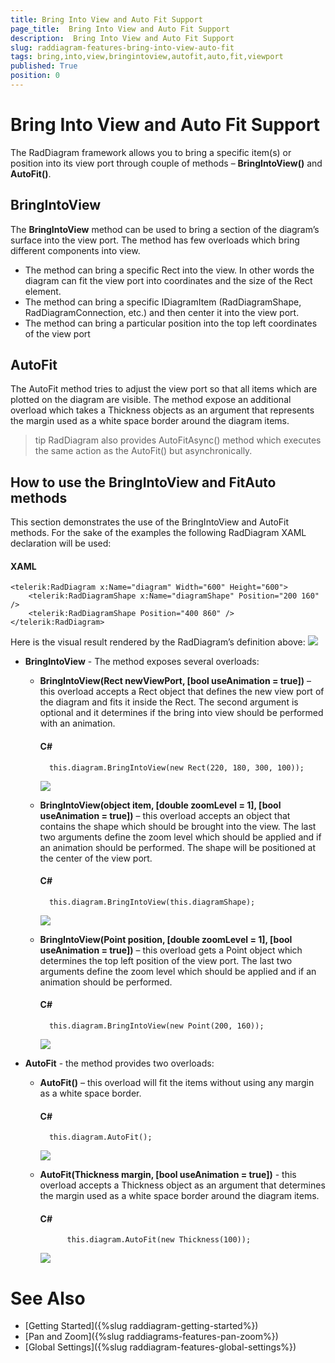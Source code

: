 ```yaml
---
title: Bring Into View and Auto Fit Support
page_title:  Bring Into View and Auto Fit Support
description:  Bring Into View and Auto Fit Support
slug: raddiagram-features-bring-into-view-auto-fit
tags: bring,into,view,bringintoview,autofit,auto,fit,viewport
published: True
position: 0
---
```


# Bring Into View and Auto Fit Support

The RadDiagram framework allows you to bring a specific item(s) or position into its view port through couple of methods – __BringIntoView()__ and __AutoFit()__.

## BringIntoView

The __BringIntoView__ method can be used to bring a section of the diagram’s surface into the view port. The method has few overloads which bring different components into view. 

* The method can bring a specific Rect into the view. In other words the diagram can fit the view port into coordinates and the size of the Rect element.
* The method can bring a specific IDiagramItem (RadDiagramShape, RadDiagramConnection, etc.) and then center it into the view port.
* The method can bring a particular position into the top left coordinates of the view port

## AutoFit

The AutoFit method tries to adjust the view port so that all items which are plotted on the diagram are visible. The method expose an additional overload which takes a Thickness objects as an argument that represents the margin used as a white space border around the diagram items.

>tip RadDiagram also provides AutoFitAsync() method which executes the same action as the AutoFit() but asynchronically.

## How to use the BringIntoView and FitAuto methods

This section demonstrates the use of the BringIntoView and AutoFit methods. For the sake of the examples the following RadDiagram XAML declaration will be used:

#### __XAML__
	<telerik:RadDiagram x:Name="diagram" Width="600" Height="600">
		<telerik:RadDiagramShape x:Name="diagramShape" Position="200 160" />
		<telerik:RadDiagramShape Position="400 860" />
	</telerik:RadDiagram>

Here is the visual result rendered by the RadDiagram’s definition above:
![](images/radidiagram-features-bringintoview-autofit_01.png)

* __BringIntoView__ - The method exposes several overloads:
	* __BringIntoView(Rect newViewPort, [bool useAnimation = true])__ – this overload accepts a Rect object that defines the new view port of the diagram and fits it inside the Rect. The second argument is optional and it determines if the bring into view should be performed with an animation. 
	
		#### __C#__
			this.diagram.BringIntoView(new Rect(220, 180, 300, 100));

		![](images/radidiagram-features-bringintoview-autofit_02.png)

	* __BringIntoView(object item, [double zoomLevel = 1], [bool useAnimation =  true])__ – this overload accepts an object that contains the shape which should be brought into the view. The last two arguments define the zoom level which should be applied and if an animation should be performed. The shape will be positioned at the center of the view port.
	
		#### __C#__
			this.diagram.BringIntoView(this.diagramShape);

		![](images/radidiagram-features-bringintoview-autofit_03.png)
	
	* __BringIntoView(Point position, [double zoomLevel = 1], [bool useAnimation =  true])__ – this overload gets a Point object which determines the top left position of the view port. The last two arguments define the zoom level which should be applied and if an animation should be performed.
		
		#### __C#__
			this.diagram.BringIntoView(new Point(200, 160));
		
		![](images/radidiagram-features-bringintoview-autofit_04.png)

* __AutoFit__ - the method provides two overloads: 
	
	* __AutoFit()__ – this overload will fit the items without using any margin as a white space border.
		#### __C#__
			this.diagram.AutoFit();
		
		![](images/radidiagram-features-bringintoview-autofit_05.png)
		
	* __AutoFit(Thickness margin, [bool useAnimation = true])__  - this overload accepts a Thickness object as an argument that determines the margin used as a white space border around the diagram items. 
		
		#### __C#__
				this.diagram.AutoFit(new Thickness(100));
		
		![](images/radidiagram-features-bringintoview-autofit_06.png)

# See Also
 * [Getting Started]({%slug raddiagram-getting-started%})
 * [Pan and Zoom]({%slug raddiagrams-features-pan-zoom%})
 * [Global Settings]({%slug raddiagram-features-global-settings%})
 